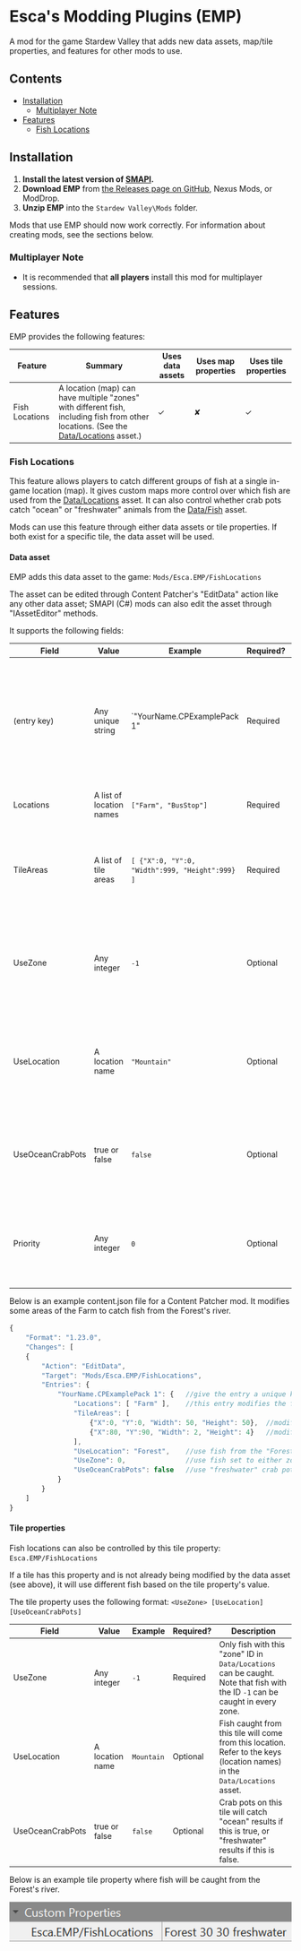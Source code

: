﻿# Esca's Modding Plugins (EMP)
A mod for the game Stardew Valley that adds new data assets, map/tile properties, and features for other mods to use.

## Contents
* [Installation](#installation)
     * [Multiplayer Note](#multiplayer-note)
* [Features](#features)
     * [Fish Locations](#fish-locations)

## Installation
1. **Install the latest version of [SMAPI](https://smapi.io/).**
2. **Download EMP** from [the Releases page on GitHub](https://github.com/Esca-MMC/EscasModdingPlugins/releases), Nexus Mods, or ModDrop.
3. **Unzip EMP** into the `Stardew Valley\Mods` folder.

Mods that use EMP should now work correctly. For information about creating mods, see the sections below.

### Multiplayer Note
* It is recommended that **all players** install this mod for multiplayer sessions.

## Features
EMP provides the following features:

Feature | Summary | Uses data assets | Uses map properties | Uses tile properties
--------|---------|-----------------|---------------------|---------------------
Fish Locations | A location (map) can have multiple "zones" with different fish, including fish from other locations. (See the [Data/Locations](https://stardewvalleywiki.com/Modding:Location_data) asset.) | ✓ | ✘ | ✓

### Fish Locations
This feature allows players to catch different groups of fish at a single in-game location (map). It gives custom maps more control over which fish are used from the [Data/Locations](https://stardewvalleywiki.com/Modding:Location_data) asset. It can also control whether crab pots catch "ocean" or "freshwater" animals from the [Data/Fish](https://stardewvalleywiki.com/Modding:Fish_data) asset.

Mods can use this feature through either data assets or tile properties. If both exist for a specific tile, the data asset will be used.

#### Data asset
EMP adds this data asset to the game: `Mods/Esca.EMP/FishLocations`

The asset can be edited through Content Patcher's "EditData" action like any other data asset; SMAPI (C#) mods can also edit the asset through "IAssetEditor" methods.

It supports the following fields:

Field | Value | Example | Required? | Description
------|-------|---------|-----------|------------
(entry key) | Any unique string | `"YourName.CPExamplePack 1" | Required | The unique identifier (key) for this entry in the data asset. Any text can be used, but including your mod's UniqueID from the manifest.json file is recommended.
Locations | A list of location names | `["Farm", "BusStop"]` | Required | The list of locations this entry should affect.
TileAreas | A list of tile areas | `[ {"X":0, "Y":0, "Width":999, "Height":999} ]` | Required | The list of rectangular tile areas this entry should affect. The earlier example will affect the entire map.
UseZone | Any integer | `-1` | Optional | In the affected area, only fish with this "zone" ID in `Data/Locations` can be caught. Note that fish with the ID `-1` can be caught in every zone.
UseLocation | A location name | `"Mountain"` | Optional | Fish in the affected area will come from the named location. Refer to the keys (location names) in the `Data/Locations` asset.
UseOceanCrabPots | true or false | `false` | Optional | Crab pots in the affected area will catch "ocean" results if this is true, or "freshwater" results if this is false.
Priority | Any integer | `0` | Optional | If a specific tile is affected by more than one entry, the entry will the highest priority will be used. Defaults to 0 if not provided.

Below is an example content.json file for a Content Patcher mod. It modifies some areas of the Farm to catch fish from the Forest's river.
```js
{
	"Format": "1.23.0",
	"Changes": [
	{
		"Action": "EditData",
		"Target": "Mods/Esca.EMP/FishLocations",
		"Entries": {
			"YourName.CPExamplePack 1": {	//give the entry a unique key
				"Locations": [ "Farm" ],	//this entry modifies the farm's fish
				"TileAreas": [
					{"X":0, "Y":0, "Width": 50, "Height": 50},	//modify fish from tiles 0,0 - 49,49
					{"X":80, "Y":90, "Width": 2, "Height": 4}	//modify fish from tiles 80,90 - 81,93
				],
				"UseLocation": "Forest", 	//use fish from the "Forest" data in Data/Locations
				"UseZone": 0, 				//use fish set to either zone 0 (river) or -1 (everywhere) in Data/Locations
				"UseOceanCrabPots": false	//use "freshwater" crab pot results from Data/Fish
			}
		}
	]
}
```

#### Tile properties
Fish locations can also be controlled by this tile property: `Esca.EMP/FishLocations`

If a tile has this property and is not already being modified by the data asset (see above), it will use different fish based on the tile property's value.

The tile property uses the following format: `<UseZone> [UseLocation] [UseOceanCrabPots]`

Field | Value | Example | Required? | Description
------|-------|---------|-----------|------------
UseZone | Any integer | `-1` | Required | Only fish with this "zone" ID in `Data/Locations` can be caught. Note that fish with the ID `-1` can be caught in every zone.
UseLocation | A location name | `Mountain` | Optional | Fish caught from this tile will come from this location. Refer to the keys (location names) in the `Data/Locations` asset.
UseOceanCrabPots | true or false | `false` | Optional | Crab pots on this tile will catch "ocean" results if this is true, or "freshwater" results if this is false.

Below is an example tile property where fish will be caught from the Forest's river.

![Esca.EMP/FishLocations: -1 Forest false](docs/images/FishLocations_TileProperty.png)